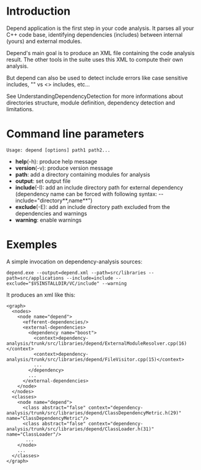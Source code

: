 # Introduction #

Depend application is the first step in your code analysis. It parses all your C++ code base, identifying dependencies (includes) between internal (yours) and external modules.

Depend's main goal is to produce an XML file containing the code analysis result. The other tools in the suite uses this XML to compute their own analysis.

But depend can also be used to detect include errors like case sensitive includes, "" vs <> includes, etc...

See UnderstandingDependencyDetection for more informations about directories structure, module definition, dependency detection and limitations.

# Command line parameters #

`Usage: depend [options] path1 path2...`

  * **help**(-h): produce help message
  * **version**(-v): produce version message
  * **path**: add a directory containing modules for analysis
  * **output**: set output file
  * **include**(-I): add an include directory path for external dependency (dependency name can be forced with following syntax: --include="directory**,name**")
  * **exclude**(-E): add an include directory path excluded from the dependencies and warnings
  * **warning**: enable warnings

# Exemples #

A simple invocation on dependency-analysis sources:

`depend.exe --output=depend.xml --path=src/libraries --path=src/applications --include=include --exclude="$VSINSTALLDIR/VC/include" --warning`

It produces an xml like this:
```
<graph>
  <nodes>
    <node name="depend">
      <efferent-dependencies/>
      <external-dependencies>
        <dependency name="boost">
          <context>dependency-analysis/trunk/src/libraries/depend/ExternalModuleResolver.cpp(16)</context>
          <context>dependency-analysis/trunk/src/libraries/depend/FileVisitor.cpp(15)</context>
          ...
        </dependency>
        ...
      </external-dependencies>
    </node>
  </nodes>
  <classes>
    <node name="depend">
      <class abstract="false" context="dependency-analysis/trunk/src/libraries/depend/ClassDependencyMetric.h(29)" name="ClassDependencyMetric"/>
      <class abstract="false" context="dependency-analysis/trunk/src/libraries/depend/ClassLoader.h(31)" name="ClassLoader"/>
       ...
    </node>
    ...
  </classes>
</graph>
```